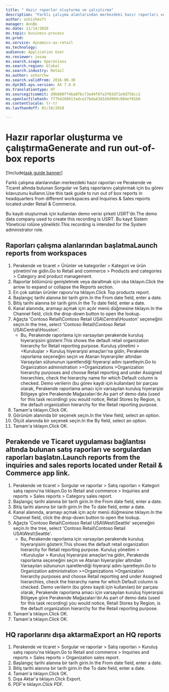 ```yaml
--- 
title: " Hazır raporlar oluşturma ve çalıştırma"
description: "Farklı çalışma alanlarından merkezdeki hazır raporları ve Perakende ve Ticaret altında bulunan Sorgular ve Satış raporlarını çalıştırmak için bu görev kılavuzunu kullanın."
author: ashishmsft
manager: AnnBe
ms.date: 11/14/2016
ms.topic: business-process
ms.prod: 
ms.service: dynamics-ax-retail
ms.technology: 
audience: Application User
ms.reviewer: josaw
ms.search.scope: Operations
ms.search.region: Global
ms.search.industry: Retail
ms.author: asharchw
ms.search.validFrom: 2016-06-30
ms.dyn365.ops.version: AX 7.0.0
ms.translationtype: HT
ms.sourcegitcommit: d9b080ff46a0fbc73ed4f8fa3f03d71e9d758cc2
ms.openlocfilehash: f77b4289613adce27bda43d326d969c984ef01b6
ms.contentlocale: tr-tr
ms.lasthandoff: 01/18/2018

---
```

# <a name="generate-and-run-out-of-box-reports"></a><span data-ttu-id="bdb3f-103"> Hazır raporlar oluşturma ve çalıştırma</span><span class="sxs-lookup"><span data-stu-id="bdb3f-103">Generate and run out-of-box reports</span></span>

[!include[task guide banner](../includes/task-guide-banner.md)]

<span data-ttu-id="bdb3f-104">Farklı çalışma alanlarından merkezdeki hazır raporları ve Perakende ve Ticaret altında bulunan Sorgular ve Satış raporlarını çalıştırmak için bu görev kılavuzunu kullanın.</span><span class="sxs-lookup"><span data-stu-id="bdb3f-104">Use this task guide to run out of box reports in headquarters from different workspaces and Inquiries & Sales reports located under Retail & Commerce.</span></span>



<span data-ttu-id="bdb3f-105">Bu kaydı oluşturmak için kullanılan demo verisi şirketi USRT'dir.</span><span class="sxs-lookup"><span data-stu-id="bdb3f-105">The demo data company used to create this recording is USRT.</span></span> <span data-ttu-id="bdb3f-106">Bu kayıt Sistem Yöneticisi rolüne yöneliktir.</span><span class="sxs-lookup"><span data-stu-id="bdb3f-106">This recording is intended for the System administrator role.</span></span>


## <a name="launch-reports-from-workspaces"></a><span data-ttu-id="bdb3f-107">Raporları çalışma alanlarından başlatma</span><span class="sxs-lookup"><span data-stu-id="bdb3f-107">Launch reports from workspaces</span></span>
1. <span data-ttu-id="bdb3f-108">Perakende ve ticaret > Ürünler ve kategoriler > Kategori ve ürün yönetimi'ne gidin.</span><span class="sxs-lookup"><span data-stu-id="bdb3f-108">Go to Retail and commerce > Products and categories > Category and product management.</span></span>
2. <span data-ttu-id="bdb3f-109">Raporlar bölümünü genişletmek veya daraltmak için oka tıklayın.</span><span class="sxs-lookup"><span data-stu-id="bdb3f-109">Click the arrow to expand or collapse the Reports section.</span></span>
3. <span data-ttu-id="bdb3f-110">En çok satılan ürünler raporu'na tıklayın.</span><span class="sxs-lookup"><span data-stu-id="bdb3f-110">Click Top products report.</span></span>
4. <span data-ttu-id="bdb3f-111">Başlangıç tarihi alanına bir tarih girin.</span><span class="sxs-lookup"><span data-stu-id="bdb3f-111">In the From date field, enter a date.</span></span>
5. <span data-ttu-id="bdb3f-112">Bitiş tarihi alanına bir tarih girin.</span><span class="sxs-lookup"><span data-stu-id="bdb3f-112">In the To date field, enter a date.</span></span>
6. <span data-ttu-id="bdb3f-113">Kanal alanında, aramayı açmak için açılır menü düğmesine tıklayın.</span><span class="sxs-lookup"><span data-stu-id="bdb3f-113">In the Channel field, click the drop-down button to open the lookup.</span></span>
7. <span data-ttu-id="bdb3f-114">Ağaçta 'Contoso Retail\Contoso Retail USA\Central\Houston' seçeneğini seçin.</span><span class="sxs-lookup"><span data-stu-id="bdb3f-114">In the tree, select 'Contoso Retail\Contoso Retail USA\Central\Houston'.</span></span>
    * <span data-ttu-id="bdb3f-115">Bu, Perakende raporlama için varsayılan perakende kuruluş hiyerarşisini gösterir.</span><span class="sxs-lookup"><span data-stu-id="bdb3f-115">This shows the default retail organization hierarchy for Retail reporting purpose.</span></span>   <span data-ttu-id="bdb3f-116">Kuruluş yönetimi > Kuruluşlar > Kuruluş hiyerarşisi amaçları'na gidin, Perakende raporlama seçeneğini seçin ve Atanan hiyerarşiler altından Varsayılan sütununun işaretlendiği hiyerarşi adını işaretleyin.</span><span class="sxs-lookup"><span data-stu-id="bdb3f-116">Go to Organization administration >Organizations >Organization hierarchy purposes and choose Retail reporting and under Assigned hierarchies, check the hierarchy name for which Default column is checked.</span></span>      <span data-ttu-id="bdb3f-117">Demo verilerin (bu görev kaydı için kullanılan) bir parçası olarak, Perakende raporlama amacı için varsayılan kuruluş hiyerarşisi Bölgeye göre Perakende Mağazaları'dır.</span><span class="sxs-lookup"><span data-stu-id="bdb3f-117">As part of demo data (used for this task recording) you would notice, Retail Stores by Region, is the default organization hierarchy for the Retail reporting purpose.</span></span>     
8. <span data-ttu-id="bdb3f-118">Tamam'a tıklayın.</span><span class="sxs-lookup"><span data-stu-id="bdb3f-118">Click OK.</span></span>
9. <span data-ttu-id="bdb3f-119">Görünüm alanında bir seçenek seçin.</span><span class="sxs-lookup"><span data-stu-id="bdb3f-119">In the View field, select an option.</span></span>
10. <span data-ttu-id="bdb3f-120">Ölçüt alanında bir seçenek seçin.</span><span class="sxs-lookup"><span data-stu-id="bdb3f-120">In the By field, select an option.</span></span>
11. <span data-ttu-id="bdb3f-121">Tamam'a tıklayın.</span><span class="sxs-lookup"><span data-stu-id="bdb3f-121">Click OK.</span></span>

## <a name="launch-reports-from-the-inquiries-and-sales-reports-located-under-retail--commerce-app-link"></a><span data-ttu-id="bdb3f-122">Perakende ve Ticaret uygulaması bağlantısı altında bulunan satış raporları ve sorgulardan raporları başlatın.</span><span class="sxs-lookup"><span data-stu-id="bdb3f-122">Launch reports from the inquiries and sales reports located under Retail & Commerce app link.</span></span>
1. <span data-ttu-id="bdb3f-123">Perakende ve ticaret > Sorgular ve raporlar > Satış raporları > Kategori satış raporu'na tıklayın.</span><span class="sxs-lookup"><span data-stu-id="bdb3f-123">Go to Retail and commerce > Inquiries and reports > Sales reports > Category sales report.</span></span>
2. <span data-ttu-id="bdb3f-124">Başlangıç tarihi alanına bir tarih girin.</span><span class="sxs-lookup"><span data-stu-id="bdb3f-124">In the From date field, enter a date.</span></span>
3. <span data-ttu-id="bdb3f-125">Bitiş tarihi alanına bir tarih girin.</span><span class="sxs-lookup"><span data-stu-id="bdb3f-125">In the To date field, enter a date.</span></span>
4. <span data-ttu-id="bdb3f-126">Kanal alanında, aramayı açmak için açılır menü düğmesine tıklayın.</span><span class="sxs-lookup"><span data-stu-id="bdb3f-126">In the Channel field, click the drop-down button to open the lookup.</span></span>
5. <span data-ttu-id="bdb3f-127">Ağaçta 'Contoso Retail\Contoso Retail USA\West\Seattle' seçeneğini seçin.</span><span class="sxs-lookup"><span data-stu-id="bdb3f-127">In the tree, select 'Contoso Retail\Contoso Retail USA\West\Seattle'.</span></span>
    * <span data-ttu-id="bdb3f-128">Bu, Perakende raporlama için varsayılan perakende kuruluş hiyerarşisini gösterir.</span><span class="sxs-lookup"><span data-stu-id="bdb3f-128">This shows the default retail organization hierarchy for Retail reporting purpose.</span></span>   <span data-ttu-id="bdb3f-129">Kuruluş yönetimi > Kuruluşlar > Kuruluş hiyerarşisi amaçları'na gidin, Perakende raporlama seçeneğini seçin ve Atanan hiyerarşiler altından Varsayılan sütununun işaretlendiği hiyerarşi adını işaretleyin.</span><span class="sxs-lookup"><span data-stu-id="bdb3f-129">Go to Organization administration >Organizations >Organization hierarchy purposes and choose Retail reporting and under Assigned hierarchies, check the hierarchy name for which Default column is checked.</span></span>      <span data-ttu-id="bdb3f-130">Demo verilerin (bu görev kaydı için kullanılan) bir parçası olarak, Perakende raporlama amacı için varsayılan kuruluş hiyerarşisi Bölgeye göre Perakende Mağazaları'dır.</span><span class="sxs-lookup"><span data-stu-id="bdb3f-130">As part of demo data (used for this task recording) you would notice, Retail Stores by Region, is the default organization hierarchy for the Retail reporting purpose.</span></span>     
6. <span data-ttu-id="bdb3f-131">Tamam'a tıklayın.</span><span class="sxs-lookup"><span data-stu-id="bdb3f-131">Click OK.</span></span>
7. <span data-ttu-id="bdb3f-132">Tamam'a tıklayın.</span><span class="sxs-lookup"><span data-stu-id="bdb3f-132">Click OK.</span></span>

## <a name="export-an-hq-reports"></a><span data-ttu-id="bdb3f-133">HQ raporlarını dışa aktarma</span><span class="sxs-lookup"><span data-stu-id="bdb3f-133">Export an HQ reports</span></span>
1. <span data-ttu-id="bdb3f-134">Perakende ve ticaret > Sorgular ve raporlar > Satış raporları > Kuruluş satış raporu'na tıklayın.</span><span class="sxs-lookup"><span data-stu-id="bdb3f-134">Go to Retail and commerce > Inquiries and reports > Sales reports > Organization sales report.</span></span>
2. <span data-ttu-id="bdb3f-135">Başlangıç tarihi alanına bir tarih girin.</span><span class="sxs-lookup"><span data-stu-id="bdb3f-135">In the From date field, enter a date.</span></span>
3. <span data-ttu-id="bdb3f-136">Bitiş tarihi alanına bir tarih girin.</span><span class="sxs-lookup"><span data-stu-id="bdb3f-136">In the To date field, enter a date.</span></span>
4. <span data-ttu-id="bdb3f-137">Tamam'a tıklayın.</span><span class="sxs-lookup"><span data-stu-id="bdb3f-137">Click OK.</span></span>
5. <span data-ttu-id="bdb3f-138">Dışa Aktar'a tıklayın.</span><span class="sxs-lookup"><span data-stu-id="bdb3f-138">Click Export.</span></span>
6. <span data-ttu-id="bdb3f-139">PDF'e tıklayın.</span><span class="sxs-lookup"><span data-stu-id="bdb3f-139">Click PDF.</span></span>


